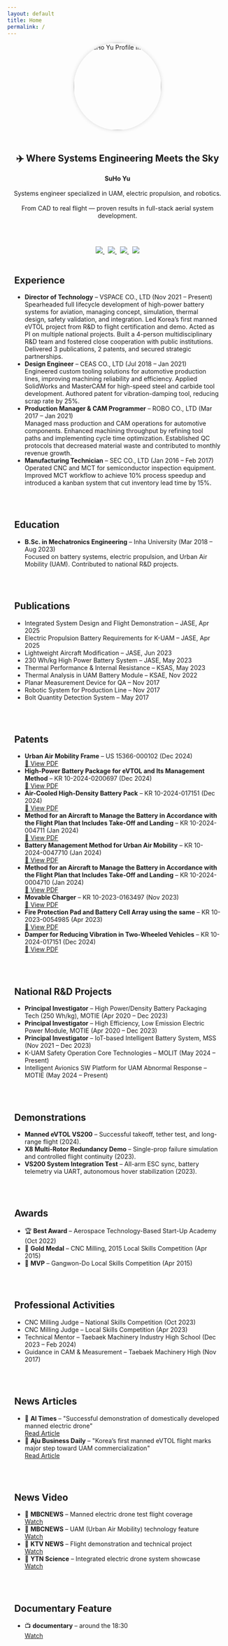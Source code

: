 ```yaml
---
layout: default
title: Home
permalink: /
---
```


<div style="text-align: center;">

<img src="{{ site.baseurl }}/assets/converted_image.jpg" width="200" style="border-radius: 50%; box-shadow: 0 0 10px rgba(0,0,0,0.15); margin-bottom: 20px;" alt="SuHo Yu Profile Image" />

<h2>✈️ Where Systems Engineering Meets the Sky</h2>

<strong>SuHo Yu</strong>  
<br/>Systems engineer specialized in UAM, electric propulsion, and robotics.  
<br/>From CAD to real flight — proven results in full-stack aerial system development.

<br/><br/>

<a href="https://www.linkedin.com/in/suho-yu/" target="_blank">
  <img src="https://img.shields.io/badge/LinkedIn-suho--yu-blue?logo=linkedin" />
</a>
&nbsp;
<a href="https://www.youtube.com/@jenk5109" target="_blank">
  <img src="https://img.shields.io/badge/YouTube-jenk5109-red?logo=youtube" />
</a>
&nbsp;
<a href="https://github.com/yoosuho" target="_blank">
  <img src="https://img.shields.io/badge/GitHub-yoosuho-black?logo=github" />
</a>
&nbsp;
<a href="https://scholar.google.com/citations?user=cvCDydwAAAAJ&hl=en" target="_blank">
  <img src="https://img.shields.io/badge/Scholar-Google--Scholar-blueviolet?logo=google-scholar&logoColor=white" />
</a>

</div>


<!-- Font Awesome CSS for icons -->
<link rel="stylesheet" href="https://cdnjs.cloudflare.com/ajax/libs/font-awesome/6.4.0/css/all.min.css">

<!-- Main container -->



<section class="mb-5" style="background-color: var(--bs-body-bg); border-radius: 10px; padding: 1rem;">
  <h2 class="mb-3">Experience</h2>
  <ul class="list-group shadow-sm">
    <li class="list-group-item" style="background-color: transparent;">
      <strong>Director of Technology</strong> – VSPACE CO., LTD (Nov 2021 – Present)<br>
      Spearheaded full lifecycle development of high-power battery systems for aviation, managing concept, simulation, thermal design, safety validation, and integration. Led Korea’s first manned eVTOL project from R&D to flight certification and demo. Acted as PI on multiple national projects. Built a 4-person multidisciplinary R&D team and fostered close cooperation with public institutions. Delivered 3 publications, 2 patents, and secured strategic partnerships.
    </li>
    <li class="list-group-item" style="background-color: transparent;">
      <strong>Design Engineer</strong> – CEAS CO., LTD (Jul 2018 – Jan 2021)<br>
      Engineered custom tooling solutions for automotive production lines, improving machining reliability and efficiency. Applied SolidWorks and MasterCAM for high-speed steel and carbide tool development. Authored patent for vibration-damping tool, reducing scrap rate by 25%.
    </li>
    <li class="list-group-item" style="background-color: transparent;">
      <strong>Production Manager & CAM Programmer</strong> – ROBO CO., LTD (Mar 2017 – Jan 2021)<br>
      Managed mass production and CAM operations for automotive components. Enhanced machining throughput by refining tool paths and implementing cycle time optimization. Established QC protocols that decreased material waste and contributed to monthly revenue growth.
    </li>
    <li class="list-group-item" style="background-color: transparent;">
      <strong>Manufacturing Technician</strong> – SEC CO., LTD (Jan 2016 – Feb 2017)<br>
      Operated CNC and MCT for semiconductor inspection equipment. Improved MCT workflow to achieve 10% process speedup and introduced a kanban system that cut inventory lead time by 15%.
    </li>
  </ul>
</section>
    

  

  <!-- Education Section -->
<section class="mb-5" style="background-color: var(--bs-body-bg); border-radius: 10px; padding: 1rem;">
  <h2 class="mb-3">Education</h2>
  <ul class="list-group shadow-sm">
    <li class="list-group-item" style="background-color: transparent;">
      <strong>B.Sc. in Mechatronics Engineering</strong> – Inha University (Mar 2018 – Aug 2023)<br>
      Focused on battery systems, electric propulsion, and Urban Air Mobility (UAM). Contributed to national R&D projects.
    </li>
  </ul>
  </section>

  <!-- Publications Section -->
<section class="mb-5" style="background-color: var(--bs-body-bg); border-radius: 10px; padding: 1rem;">
    <h2 class="mb-3">Publications</h2>
    <ul class="list-group shadow-sm">
      <li class="list-group-item" style="background-color: transparent;">Integrated System Design and Flight Demonstration – JASE, Apr 2025</li>
      <li class="list-group-item" style="background-color: transparent;">Electric Propulsion Battery Requirements for K-UAM – JASE, Apr 2025</li>
      <li class="list-group-item" style="background-color: transparent;">Lightweight Aircraft Modification – JASE, Jun 2023</li>
      <li class="list-group-item" style="background-color: transparent;">230 Wh/kg High Power Battery System – JASE, May 2023</li>
      <li class="list-group-item" style="background-color: transparent;">Thermal Performance & Internal Resistance – KSAS, May 2023</li>
      <li class="list-group-item" style="background-color: transparent;">Thermal Analysis in UAM Battery Module – KSAE, Nov 2022</li>
      <li class="list-group-item" style="background-color: transparent;">Planar Measurement Device for QA – Nov 2017</li>
      <li class="list-group-item" style="background-color: transparent;">Robotic System for Production Line – Nov 2017</li>
      <li class="list-group-item" style="background-color: transparent;">Bolt Quantity Detection System – May 2017</li>
    </ul>
  </section>

  <!-- Patents Section -->
<section class="mb-5" style="background-color: var(--bs-body-bg); border-radius: 10px; padding: 1rem;">
  <h2 class="mb-3">Patents</h2>
  <ul class="list-group shadow-sm">
    <li class="list-group-item" style="background-color: transparent;">
      <strong>Urban Air Mobility Frame</strong> – US 15366-000102 (Dec 2024)<br/>
      <a href="{{ site.baseurl }}/assets/Patents/Executed AD.pdf" target="_blank">📄 View PDF</a>
    </li>
    <li class="list-group-item" style="background-color: transparent;">
      <strong>High-Power Battery Package for eVTOL and Its Management Method</strong> – KR 10-2024-0200697 (Dec 2024)<br/>
      <a href="{{ site.baseurl }}/assets/Patents/High-Power Battery Package for eVTOL and Its Management Method.pdf" target="_blank">📄 View PDF</a>
    </li>
    <li class="list-group-item" style="background-color: transparent;">
      <strong>Air-Cooled High-Density Battery Pack</strong> – KR 10-2024-017151 (Dec 2024)<br/>
      <a href="{{ site.baseurl }}/assets/Patents/Air-Cooled High-Density Battery Pack.pdf" target="_blank">📄 View PDF</a>
    </li>
    <li class="list-group-item" style="background-color: transparent;">
      <strong>Method for an Aircraft to Manage the Battery in Accordance with the Flight Plan that Includes Take-Off and Landing</strong> – KR 10-2024-004711 (Jan 2024)<br/>
      <a href="{{ site.baseurl }}/assets/Patents/Method for an Aircraft to Manage the Battery in Accordance with the Flight Plan that Includes Take-Off and Landing.pdf" target="_blank">📄 View PDF</a>
    </li>
    <li class="list-group-item" style="background-color: transparent;">
      <strong>Battery Management Method for Urban Air Mobility</strong> – KR 10-2024-0047710 (Jan 2024)<br/>
      <a href="{{ site.baseurl }}/assets/Patents/Battery Management Method for Urban Air Mobility Aircraft.pdf" target="_blank">📄 View PDF</a>
    </li>
    <li class="list-group-item" style="background-color: transparent;">
      <strong>Method for an Aircraft to Manage the Battery in Accordance with the Flight Plan that Includes Take-Off and Landing</strong> – KR 10-2024-0004710 (Jan 2024)<br/>
      <a href="{{ site.baseurl }}/assets/Patents/Method for an Aircraft to Manage the Battery in Response to Take-Off and Landing.pdf" target="_blank">📄 View PDF</a>
    </li>
    <li class="list-group-item" style="background-color: transparent;">
      <strong>Movable Charger</strong> – KR 10-2023-0163497 (Nov 2023)<br/>
      <a href="{{ site.baseurl }}/assets/Patents/Movable Charger with Improved Charging Speed and Safety.pdf" target="_blank">📄 View PDF</a>
    </li>
    <li class="list-group-item" style="background-color: transparent;">
      <strong>Fire Protection Pad and Battery Cell Array using the same</strong> – KR 10-2023-0054985 (Apr 2023)<br/>
      <a href="{{ site.baseurl }}/assets/Patents/Fire Protection Pad and Battery Cell Array Using the Same.pdf" target="_blank">📄 View PDF</a>
    </li>
    <li class="list-group-item" style="background-color: transparent;">
      <strong>Damper for Reducing Vibration in Two-Wheeled Vehicles</strong> – KR 10-2024-017151 (Dec 2024)<br/>
      <a href="{{ site.baseurl }}/assets/Patents/Damper for Reducing Vibration in Two-Wheeled Vehicles.pdf" target="_blank">📄 View PDF</a>
    </li>

  </ul>
</section>


<!-- Government R&D Projects Section -->
<section class="mb-5" style="background-color: var(--bs-body-bg); border-radius: 10px; padding: 1rem;">
  <h2 class="mb-3">National R&D Projects</h2>
  <ul class="list-group shadow-sm">
    <li class="list-group-item" style="background-color: transparent;">
      <strong>Principal Investigator</strong> – High Power/Density Battery Packaging Tech (250 Wh/kg), MOTIE (Apr 2020 – Dec 2023)
    </li>
    <li class="list-group-item" style="background-color: transparent;">
      <strong>Principal Investigator</strong> – High Efficiency, Low Emission Electric Power Module, MOTIE (Apr 2020 – Dec 2023)
    </li>
    <li class="list-group-item" style="background-color: transparent;">
      <strong>Principal Investigator</strong> – IoT-based Intelligent Battery System, MSS (Nov 2021 – Dec 2023)
    </li>
    <li class="list-group-item" style="background-color: transparent;">
      K-UAM Safety Operation Core Technologies – MOLIT (May 2024 – Present)
    </li>
    <li class="list-group-item" style="background-color: transparent;">
      Intelligent Avionics SW Platform for UAM Abnormal Response – MOTIE (May 2024 – Present)
    </li>
  </ul>
</section>


<!-- Demonstrations Section (새로 추가) -->
<section class="mb-5" style="background-color: var(--bs-body-bg); border-radius: 10px; padding: 1rem;">
  <h2 class="mb-3">Demonstrations</h2>
  <ul class="list-group shadow-sm">
    <li class="list-group-item" style="background-color: transparent;">
      <strong>Manned eVTOL VS200</strong> – Successful takeoff, tether test, and long-range flight (2024).
    </li>
    <li class="list-group-item" style="background-color: transparent;">
      <strong>X8 Multi-Rotor Redundancy Demo</strong> – Single-prop failure simulation and controlled flight continuity (2023).
    </li>
    <li class="list-group-item" style="background-color: transparent;">
      <strong>VS200 System Integration Test</strong> – All-arm ESC sync, battery telemetry via UART, autonomous hover stabilization (2023).
    </li>
  </ul>
</section>


  <!-- Awards Section -->
<section class="mb-5" style="background-color: var(--bs-body-bg); border-radius: 10px; padding: 1rem;">
    <h2 class="mb-3">Awards</h2>
    <ul class="list-group shadow-sm">
      <li class="list-group-item" style="background-color: transparent;">🏆 <strong>Best Award</strong> – Aerospace Technology-Based Start-Up Academy (Oct 2022)</li>
      <li class="list-group-item" style="background-color: transparent;">🥇 <strong>Gold Medal</strong> – CNC Milling, 2015 Local Skills Competition (Apr 2015)</li>
      <li class="list-group-item" style="background-color: transparent;">🌟 <strong>MVP</strong> – Gangwon-Do Local Skills Competition (Apr 2015)</li>
    </ul>
  </section>



  <!-- Professional Activities Section -->
<section class="mb-5" style="background-color: var(--bs-body-bg); border-radius: 10px; padding: 1rem;">
    <h2 class="mb-3">Professional Activities</h2>
    <ul class="list-group shadow-sm">
      <li class="list-group-item" style="background-color: transparent;">CNC Milling Judge – National Skills Competition (Oct 2023)</li>
      <li class="list-group-item" style="background-color: transparent;">CNC Milling Judge – Local Skills Competition (Apr 2023)</li>
      <li class="list-group-item" style="background-color: transparent;">Technical Mentor – Taebaek Machinery Industry High School (Dec 2023 – Feb 2024)</li>
      <li class="list-group-item" style="background-color: transparent;">Guidance in CAM & Measurement – Taebaek Machinery High (Nov 2017)</li>
    </ul>
  </section>

  <!-- Media Coverage Section -->
<section class="mb-5" style="background-color: var(--bs-body-bg); border-radius: 10px; padding: 1rem;">
  <h2 class="mb-3">News Articles</h2>
  <ul class="list-group shadow-sm">
    <li class="list-group-item" style="background-color: transparent;">
      📰 <strong>AI Times</strong> – "Successful demonstration of domestically developed manned electric drone"<br>
      <a href="https://www.aitimes.com/news/articleView.html?idxno=148094" target="_blank">Read Article</a>
    </li>
    <li class="list-group-item" style="background-color: transparent;">
      📰 <strong>Aju Business Daily</strong> – "Korea’s first manned eVTOL flight marks major step toward UAM commercialization"<br>
      <a href="https://www.ajunews.com/view/20240712135909312" target="_blank">Read Article</a>
    </li>
  </ul>
</section>

<section class="mb-5" style="background-color: var(--bs-body-bg); border-radius: 10px; padding: 1rem;">
  <h2 class="mb-3">News Video</h2>
  <ul class="list-group shadow-sm">
    <li class="list-group-item" style="background-color: transparent;">
      🎥 <strong>MBCNEWS</strong> – Manned electric drone test flight coverage<br>
      <a href="https://www.youtube.com/watch?v=1ho9jntKVpk&t=13s" target="_blank">Watch</a>
    </li>
    <li class="list-group-item" style="background-color: transparent;">
      🎥 <strong>MBCNEWS</strong> – UAM (Urban Air Mobility) technology feature<br>
      <a href="https://www.youtube.com/watch?v=Cj6up0y-KjU" target="_blank">Watch</a>
    </li>
    <li class="list-group-item" style="background-color: transparent;">
      🎥 <strong>KTV NEWS</strong> – Flight demonstration and technical project<br>
      <a href="https://www.youtube.com/watch?v=wlbmD8hc-ZA" target="_blank">Watch</a>
    </li>
    <li class="list-group-item" style="background-color: transparent;">
      🎥 <strong>YTN Science</strong> – Integrated electric drone system showcase<br>
      <a href="https://www.youtube.com/watch?v=ENuLUvW1LwI" target="_blank">Watch</a>
    </li>
  </ul>
</section>

<section class="mb-5" style="background-color: var(--bs-body-bg); border-radius: 10px; padding: 1rem;">
  <h2 class="mb-3">Documentary Feature</h2>
  <ul class="list-group shadow-sm">
    <li class="list-group-item" style="background-color: transparent;">
      📺 <strong>documentary</strong> – around the 18:30<br>
      <a href="https://www.youtube.com/watch?v=rU7dHfVgVr0" target="_blank">Watch</a>
    </li>
  </ul>
</section>



<!-- Sample Profile Image path: assets/profile.jpg -->





